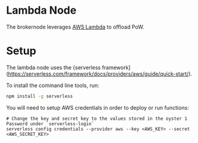 # Lambda Node

The brokernode leverages [AWS Lambda](https://aws.amazon.com/lambda/) to offload PoW.

# Setup

The lambda node uses the {serverless framework](https://serverless.com/framework/docs/providers/aws/guide/quick-start/).

To install the command line tools, run:

```bash
npm install -g serverless
```

You will need to setup AWS credentials in order to deploy or run functions:

```
# Change the key and secret key to the values stored in the oyster 1 Password under `serverless-login`
serverless config credentials --provider aws --key <AWS_KEY> --secret <AWS_SECRET_KEY>
```

